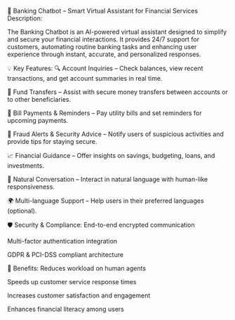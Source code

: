 🏦 Banking Chatbot – Smart Virtual Assistant for Financial Services
Description:

The Banking Chatbot is an AI-powered virtual assistant designed to simplify and secure your financial interactions. It provides 24/7 support for customers, automating routine banking tasks and enhancing user experience through instant, accurate, and personalized responses.


💡 Key Features:
🔍 Account Inquiries – Check balances, view recent transactions, and get account summaries in real time.

💸 Fund Transfers – Assist with secure money transfers between accounts or to other beneficiaries.

📅 Bill Payments & Reminders – Pay utility bills and set reminders for upcoming payments.

🔐 Fraud Alerts & Security Advice – Notify users of suspicious activities and provide tips for staying secure.

📈 Financial Guidance – Offer insights on savings, budgeting, loans, and investments.

🤖 Natural Conversation – Interact in natural language with human-like responsiveness.

🌍 Multi-language Support – Help users in their preferred languages (optional).



🛡️ Security & Compliance:
End-to-end encrypted communication

Multi-factor authentication integration

GDPR & PCI-DSS compliant architecture



🎯 Benefits:
Reduces workload on human agents

Speeds up customer service response times

Increases customer satisfaction and engagement

Enhances financial literacy among users

